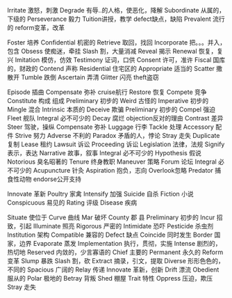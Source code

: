Irritate 激怒，刺激
Degrade 有辱..的人格，使恶化，降解
Subordinate 从属的，下级的
Perseverance 毅力
Tuition讲授，教学
defect缺点，缺陷
Prevalent 流行的
reform变革，改革

Foster 培养
Confidential 机密的
Retrieve 取回，找回
Incorporate 把。。。并入，包含
Obsess 使痴迷，牵挂
Slash 割，大量消减
Reveal 揭示
Renewal 恢复，复兴
Imitation 模仿，仿效
Testimony 证词，口供
Consent 许可，准许
Fiscal 国库的，财政的
Contend 声称
Residential 住宅区的
Appropriate 适当的
Scatter 撒 散开
Tumble 跌倒
Ascertain 弄清
Glitter 闪亮
theft盗窃

Episode 插曲
Compensate 弥补
cruise航行
Restore 恢复
Compete 竞争
Constitute 构成 组成
Preliminary 初步的
Weird 古怪的
Imperative 初步的
Mingle 混合
Intrinsic 本质的 
Deceive 欺骗
Preliminary 初步的
Compel 强迫
Fleet 舰队
Integral 必不可少的
Decay 腐烂
objection反对的理由
Contrast 差异
Steer 驾驶，操纵
Compensate 弥补
Luggage 行李
Tackle 处理
Accessory 配件
Strive 努力
Adverse 不利的
Paradox 矛盾的人，悖论
Stray 走失
Duplicate 复制
Lease 租约
Lawsuit 诉讼
Proceeding 诉讼
Legislation 法律，法规
Signify 表示，表达
Narrative 故事，叙事
Integral 必不可少的
Hypothesis 假说
Notorious 臭名昭著的
Tenure 终身教职
Maneuver 策略
Forum 论坛
Integral 必不可少的
Acupuncture 针灸
Aspiration 抱负，志向
Overlook忽略
Predator 捕食性动物 
endorse公开支持

Innovate 革新
Poultry 家禽
Intensify 加强
Suicide  自杀
Fiction 小说
Conspicuous 易见的
Rating 评级
Disease 疾病

Situate 使位于
Curve 曲线
Mar 破坏
County 郡 县
Preliminary 初步的
Incur 招致，引起
Illuminate 照亮
Rigorous 严密的
Intimidate 恐吓
Pesticide 杀虫剂
Institution 架构
Compatible 兼容的
Defect 缺点
Coincide 同时发生
Border 国家，边界
Evaporate 蒸发
Implementation  执行，贯彻，实施
Intense 剧烈的，热切地
Reserved 内敛的，少言寡语的
Chief 主要的
Permanent 永久的
Reform 变革
Slump 暴跌
Slash 割，砍
Extract 摘录，引文，提取
Diverse 形形色色的，不同的
Spacious 广阔的
Relay 传递
Innovate 革新，创新
Drift 漂流
Obedient 服从的
Polar 极地的
Betray 背叛
Shed 棚屋
Trait 特性
Oppress 压迫，欺压
Stray 走失
